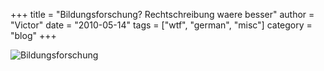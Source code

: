 +++
title = "Bildungsforschung? Rechtschreibung waere besser"
author = "Victor"
date = "2010-05-14"
tags = ["wtf", "german", "misc"]
category = "blog"
+++

![Bildungsforschung](http://dl.dornea.nu/img/2010/163/2zgrpe1.jpg)
